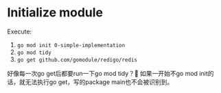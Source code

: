 # Initialize module
Execute:
1. ```go mod init 0-simple-implementation```
2. ```go mod tidy```
3. ``` go get github.com/gomodule/redigo/redis ```

好像每一次go get后都要run一下go mod tidy？🧐
如果一开始不go mod init的话，就无法执行go get，写的package main也不会被识别到。